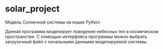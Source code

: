 # solar_project
Модель Солнечной системы на языке Python

Данная программа моделирует поведение небесных тел в космическом пространстве. С помощью интерфейса программы можно выбрать загрузочный файл с начальными данными моделируемой системы.
